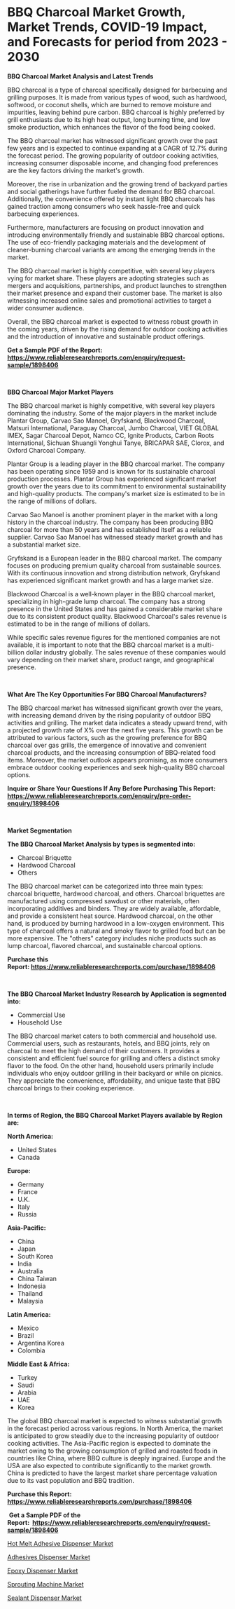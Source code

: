 <p><h1>BBQ Charcoal Market Growth, Market Trends, COVID-19 Impact, and Forecasts for period from 2023 - 2030</h1></p><p><strong>BBQ Charcoal Market Analysis and Latest Trends</strong></p>
<p><p>BBQ charcoal is a type of charcoal specifically designed for barbecuing and grilling purposes. It is made from various types of wood, such as hardwood, softwood, or coconut shells, which are burned to remove moisture and impurities, leaving behind pure carbon. BBQ charcoal is highly preferred by grill enthusiasts due to its high heat output, long burning time, and low smoke production, which enhances the flavor of the food being cooked.</p><p>The BBQ charcoal market has witnessed significant growth over the past few years and is expected to continue expanding at a CAGR of 12.7% during the forecast period. The growing popularity of outdoor cooking activities, increasing consumer disposable income, and changing food preferences are the key factors driving the market's growth.</p><p>Moreover, the rise in urbanization and the growing trend of backyard parties and social gatherings have further fueled the demand for BBQ charcoal. Additionally, the convenience offered by instant light BBQ charcoals has gained traction among consumers who seek hassle-free and quick barbecuing experiences.</p><p>Furthermore, manufacturers are focusing on product innovation and introducing environmentally friendly and sustainable BBQ charcoal options. The use of eco-friendly packaging materials and the development of cleaner-burning charcoal variants are among the emerging trends in the market.</p><p>The BBQ charcoal market is highly competitive, with several key players vying for market share. These players are adopting strategies such as mergers and acquisitions, partnerships, and product launches to strengthen their market presence and expand their customer base. The market is also witnessing increased online sales and promotional activities to target a wider consumer audience.</p><p>Overall, the BBQ charcoal market is expected to witness robust growth in the coming years, driven by the rising demand for outdoor cooking activities and the introduction of innovative and sustainable product offerings.</p></p>
<p><strong>Get a Sample PDF of the Report:&nbsp; <a href="https://www.reliableresearchreports.com/enquiry/request-sample/1898406">https://www.reliableresearchreports.com/enquiry/request-sample/1898406</a></strong></p>
<p>&nbsp;</p>
<p><strong>BBQ Charcoal Major Market Players</strong></p>
<p><p>The BBQ charcoal market is highly competitive, with several key players dominating the industry. Some of the major players in the market include Plantar Group, Carvao Sao Manoel, Gryfskand, Blackwood Charcoal, Matsuri International, Paraguay Charcoal, Jumbo Charcoal, VIET GLOBAL IMEX, Sagar Charcoal Depot, Namco CC, Ignite Products, Carbon Roots International, Sichuan Shuangli Yonghui Tanye, BRICAPAR SAE, Clorox, and Oxford Charcoal Company.</p><p>Plantar Group is a leading player in the BBQ charcoal market. The company has been operating since 1959 and is known for its sustainable charcoal production processes. Plantar Group has experienced significant market growth over the years due to its commitment to environmental sustainability and high-quality products. The company's market size is estimated to be in the range of millions of dollars.</p><p>Carvao Sao Manoel is another prominent player in the market with a long history in the charcoal industry. The company has been producing BBQ charcoal for more than 50 years and has established itself as a reliable supplier. Carvao Sao Manoel has witnessed steady market growth and has a substantial market size.</p><p>Gryfskand is a European leader in the BBQ charcoal market. The company focuses on producing premium quality charcoal from sustainable sources. With its continuous innovation and strong distribution network, Gryfskand has experienced significant market growth and has a large market size.</p><p>Blackwood Charcoal is a well-known player in the BBQ charcoal market, specializing in high-grade lump charcoal. The company has a strong presence in the United States and has gained a considerable market share due to its consistent product quality. Blackwood Charcoal's sales revenue is estimated to be in the range of millions of dollars.</p><p>While specific sales revenue figures for the mentioned companies are not available, it is important to note that the BBQ charcoal market is a multi-billion dollar industry globally. The sales revenue of these companies would vary depending on their market share, product range, and geographical presence.</p></p>
<p>&nbsp;</p>
<p><strong>What Are The Key Opportunities For BBQ Charcoal Manufacturers?</strong></p>
<p><p>The BBQ charcoal market has witnessed significant growth over the years, with increasing demand driven by the rising popularity of outdoor BBQ activities and grilling. The market data indicates a steady upward trend, with a projected growth rate of X% over the next five years. This growth can be attributed to various factors, such as the growing preference for BBQ charcoal over gas grills, the emergence of innovative and convenient charcoal products, and the increasing consumption of BBQ-related food items. Moreover, the market outlook appears promising, as more consumers embrace outdoor cooking experiences and seek high-quality BBQ charcoal options.</p></p>
<p><strong>Inquire or Share Your Questions If Any Before Purchasing This Report: <a href="https://www.reliableresearchreports.com/enquiry/pre-order-enquiry/1898406">https://www.reliableresearchreports.com/enquiry/pre-order-enquiry/1898406</a></strong></p>
<p>&nbsp;</p>
<p><strong>Market Segmentation</strong></p>
<p><strong>The BBQ Charcoal Market Analysis by types is segmented into:</strong></p>
<p><ul><li>Charcoal Briquette</li><li>Hardwood Charcoal</li><li>Others</li></ul></p>
<p><p>The BBQ charcoal market can be categorized into three main types: charcoal briquette, hardwood charcoal, and others. Charcoal briquettes are manufactured using compressed sawdust or other materials, often incorporating additives and binders. They are widely available, affordable, and provide a consistent heat source. Hardwood charcoal, on the other hand, is produced by burning hardwood in a low-oxygen environment. This type of charcoal offers a natural and smoky flavor to grilled food but can be more expensive. The "others" category includes niche products such as lump charcoal, flavored charcoal, and sustainable charcoal options.</p></p>
<p><strong>Purchase this Report:&nbsp;<a href="https://www.reliableresearchreports.com/purchase/1898406">https://www.reliableresearchreports.com/purchase/1898406</a></strong></p>
<p>&nbsp;</p>
<p><strong>The BBQ Charcoal Market Industry Research by Application is segmented into:</strong></p>
<p><ul><li>Commercial Use</li><li>Household Use</li></ul></p>
<p><p>The BBQ charcoal market caters to both commercial and household use. Commercial users, such as restaurants, hotels, and BBQ joints, rely on charcoal to meet the high demand of their customers. It provides a consistent and efficient fuel source for grilling and offers a distinct smoky flavor to the food. On the other hand, household users primarily include individuals who enjoy outdoor grilling in their backyard or while on picnics. They appreciate the convenience, affordability, and unique taste that BBQ charcoal brings to their cooking experience.</p></p>
<p>&nbsp;</p>
<p><strong>In terms of Region, the BBQ Charcoal Market Players available by Region are:</strong></p>
<p>
    <p> <strong> North America: </strong>
        <ul>
            <li>United States</li>
            <li>Canada</li>
        </ul>
        </p> 
    <p> <strong> Europe: </strong>
        <ul>
            <li>Germany</li>
            <li>France</li>
            <li>U.K.</li>
            <li>Italy</li>
            <li>Russia</li>
        </ul>
        </p> 
    <p> <strong> Asia-Pacific: </strong>
        <ul>
            <li>China</li>
            <li>Japan</li>
            <li>South Korea</li>
            <li>India</li>
            <li>Australia</li>
            <li>China Taiwan</li>
            <li>Indonesia</li>
            <li>Thailand</li>
            <li>Malaysia</li>
        </ul>
        </p> 
    <p> <strong> Latin America: </strong>
        <ul>
            <li>Mexico</li>
            <li>Brazil</li>
            <li>Argentina Korea</li>
            <li>Colombia</li>
        </ul>
        </p> 
    <p> <strong> Middle East & Africa: </strong>
        <ul>
            <li>Turkey</li>
            <li>Saudi</li>
            <li>Arabia</li>
            <li>UAE</li>
            <li>Korea</li>
        </ul>
    </p>
    </p>
<p><p>The global BBQ charcoal market is expected to witness substantial growth in the forecast period across various regions. In North America, the market is anticipated to grow steadily due to the increasing popularity of outdoor cooking activities. The Asia-Pacific region is expected to dominate the market owing to the growing consumption of grilled and roasted foods in countries like China, where BBQ culture is deeply ingrained. Europe and the USA are also expected to contribute significantly to the market growth. China is predicted to have the largest market share percentage valuation due to its vast population and BBQ tradition.</p></p>
<p><strong>Purchase this Report: <a href="https://www.reliableresearchreports.com/purchase/1898406">https://www.reliableresearchreports.com/purchase/1898406</a></strong></p>
<p>&nbsp;<strong>Get a Sample PDF of the Report:&nbsp;&nbsp;<a href="https://www.reliableresearchreports.com/enquiry/request-sample/1898406">https://www.reliableresearchreports.com/enquiry/request-sample/1898406</a></strong></p>
<p><strong></strong></p>
<p><p><a href="https://medium.com/@hotspotflipk/hot-melt-adhesive-dispenser-market-analysis-its-cagr-market-segmentation-and-global-industry-93746f3b3651">Hot Melt Adhesive Dispenser Market</a></p><p><a href="https://medium.com/@hotspotvendor/adhesives-dispenser-market-research-report-its-history-and-forecast-2023-to-2030-1806ae7af422">Adhesives Dispenser Market</a></p><p><a href="https://medium.com/@bhumi.technologiesmumbai/epoxy-dispenser-market-analysis-and-sze-forecasted-for-period-from-2023-to-2030-667ac92d8be5">Epoxy Dispenser Market</a></p><p><a href="https://medium.com/@v4171497/sprouting-machine-market-trends-and-market-analysis-forecasted-for-period-2023-2030-2dcde06e6ed3">Sprouting Machine Market</a></p><p><a href="https://medium.com/@v8581137/analyzing-sealant-dispenser-market-global-industry-perspective-and-forecast-2023-to-2030-93b4d503e5d4">Sealant Dispenser Market</a></p></p>